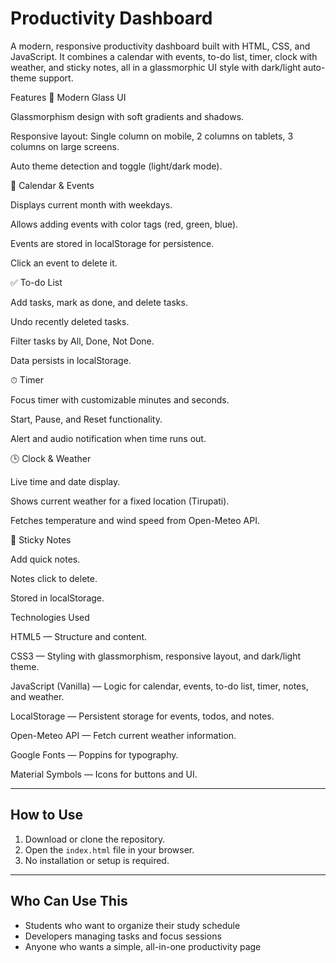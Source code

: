 # Productivity Dashboard

A modern, responsive productivity dashboard built with HTML, CSS, and JavaScript. It combines a calendar with events, to-do list, timer, clock with weather, and sticky notes, all in a glassmorphic UI style with dark/light auto-theme support.

Features
🌟 Modern Glass UI

Glassmorphism design with soft gradients and shadows.

Responsive layout: Single column on mobile, 2 columns on tablets, 3 columns on large screens.

Auto theme detection and toggle (light/dark mode).

📅 Calendar & Events

Displays current month with weekdays.

Allows adding events with color tags (red, green, blue).

Events are stored in localStorage for persistence.

Click an event to delete it.

✅ To-do List

Add tasks, mark as done, and delete tasks.

Undo recently deleted tasks.

Filter tasks by All, Done, Not Done.

Data persists in localStorage.

⏱ Timer

Focus timer with customizable minutes and seconds.

Start, Pause, and Reset functionality.

Alert and audio notification when time runs out.

🕒 Clock & Weather

Live time and date display.

Shows current weather for a fixed location (Tirupati).

Fetches temperature and wind speed from Open-Meteo API.

📝 Sticky Notes

Add quick notes.

Notes click to delete.

Stored in localStorage.

Technologies Used

HTML5 — Structure and content.

CSS3 — Styling with glassmorphism, responsive layout, and dark/light theme.

JavaScript (Vanilla) — Logic for calendar, events, to-do list, timer, notes, and weather.

LocalStorage — Persistent storage for events, todos, and notes.

Open-Meteo API — Fetch current weather information.

Google Fonts — Poppins for typography.

Material Symbols — Icons for buttons and UI.

---

## How to Use

1. Download or clone the repository.
2. Open the `index.html` file in your browser.
3. No installation or setup is required.

---

## Who Can Use This

- Students who want to organize their study schedule
- Developers managing tasks and focus sessions
- Anyone who wants a simple, all-in-one productivity page

